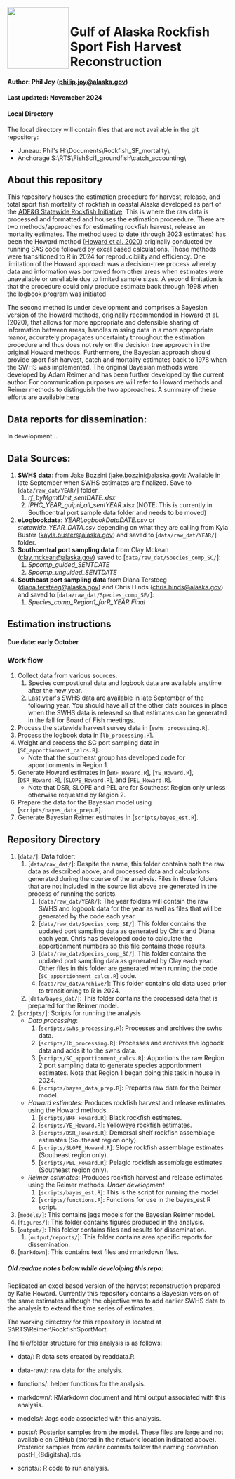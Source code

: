 <img align="left" src="https://github.com/commfish/cr_brf/blob/main/figures/SRIlogo.jfif" width="140">

# Gulf of Alaska Rockfish Sport Fish Harvest Reconstruction

#### Author: Phil Joy (philip.joy@alaska.gov)

#### Last updated: Novemeber 2024

#### Local Directory
The local directory will contain files that are not available in the git repository:
* Juneau: Phil's H:\Documents\Rockfish_SF_mortality\
* Anchorage S:\RTS\FishSci1_groundfish\catch_accounting\

## About this repository

This repository houses the estimation procedure for harvest, release, and total sport fish mortality of rockfish in coastal Alaska developed as part of the [ADF&G Statewide Rockfish Initiative](https://stateofalaska.sharepoint.com/teams/DFGSPFStatewideRockfishInitiativeTeam). This is where the raw data is processed and formatted and houses the estimation proceedure. There are two methods/approaches for estimating rockfish harvest, release an mortality estimates. The method used to date (through 2023 estimates) has been the Howard method ([Howard et al. 2020](https://www.adfg.alaska.gov/FedAidPDFs/FDS20-25.pdf)) originally conducted by running SAS code followed by excel based calculations. Those methods were transitioned to R in 2024 for reproducibility and efficiency. One limitation of the Howard approach was a decision-tree process whereby data and information was borrowed from other areas when estimates were unavailable or unreliable due to limited sample sizes. A second limitation is that the procedure could only produce estimate back through 1998 when the logbook program was initiated

The second method is under development and comprises a Bayesian version of the Howard methods, originally recommended in Howard et al. (2020), that allows for more appropriate and defensible sharing of information between areas, handles missing data in a more appropriate manor, accurately propagates uncertainty throughout the estimation procedure and thus does not rely on the decision tree approach in the original Howard methods. Furthermore, the Bayesian approach should provide sport fish harvest, catch and mortality estimates back to 1978 when the SWHS was implemented. The original Bayesian methods were developed by Adam Reimer and has been further developed by the current author. For communication purposes we will refer to Howard methods and Reimer methods to distinguish the two approaches. A summary of these efforts are available [here](https://github.com/ADFG-DSF/RockfishSportMort/blob/main/markdown/RFsportmort-update-Dec2024.html)

## Data reports for dissemination:

In development...

## Data Sources:

1. **SWHS data**: from Jake Bozzini (jake.bozzini@alaska.gov): Available in late September when SWHS estimates are finalized. Save to [`data/raw_dat/YEAR/`] folder.
   1. *rf_byMgmtUnit_sentDATE.xlsx*
   2. *IPHC_YEAR_guipri_all_sentYEAR.xlsx* (NOTE: This is currently in Southcentral port sample data folder and needs to be moved) 
3. **eLogbookdata**: *YEARLogbookDataDATE.csv* or *statewide_YEAR_DATA.csv* depending on what they are calling from Kyla Buster (kayla.buster@alaska.gov) and saved to [`data/raw_dat/YEAR/`] folder. 
4. **Southcentral port sampling data** from Clay Mckean (clay.mckean@alaska.gov) saved to [`data/raw_dat/Species_comp_SC/`]:
   1. *Spcomp_guided_SENTDATE*
   2. *Spcomp_unguided_SENTDATE*
6. **Southeast port sampling data** from Diana Tersteeg (diana.tersteeg@alaska.gov) and Chris Hinds (chris.hinds@alaska.gov) and saved to [`data/raw_dat/Species_comp_SE/`]:
   1. *Species_comp_Region1_forR_YEAR.Final*

## Estimation instructions

#### Due date: early October

### Work flow

1. Collect data from various sources.
   1. Species compostional data and logbook data are available anytime after the new year.
   2. Last year's SWHS data are available in late September of the following year. You should have all of the other data sources in place when the SWHS data is released so that estimates can be generated in the fall for Board of Fish meetings. 
3. Process the statewide harvest survey data in [`swhs_processing.R`].
4. Process the logbook data in [`lb_processing.R`].
5. Weight and process the SC port sampling data in [`SC_apportionment_calcs.R`].
   * Note that the southeast group has developed code for apportionments in Region 1.
6. Generate Howard estimates in [`BRF_Howard.R`], [`YE_Howard.R`], [`DSR_Howard.R`], [`SLOPE_Howard.R`], and [`PEL_Howard.R`].
   * Note that DSR, SLOPE and PEL are for Southeast Region only unless otherwise requested by Region 2. 
7. Prepare the data for the Bayesian model using [`scripts/bayes_data_prep.R`]. 
8. Generate Bayesian Reimer estimates in [`scripts/bayes_est.R`].

## Repository Directory

1. [`data/`]: Data folder:
   1. [`data/raw_dat/`]: Despite the name, this folder contains both the raw data as described above, and processed data and calculations generated during the course of the analysis. Files in these folders that are not included in the source list above are generated in the process of running the scripts. 
      1. [`data/raw_dat/YEAR/`]: The year folders will contain the raw SWHS and logbook data for the year as well as files that will be generated by the code each year. 
      2. [`data/raw_dat/Species_comp_SE/`]: This folder contains the updated port sampling data as generated by Chris and Diana each year. Chris has developed code to calculate the apportionment numbers so this file contains those results. 
      3. [`data/raw_dat/Species_comp_SC/`]: This folder contains the updated port sampling data as generated by Clay each year. Other files in this folder are generated when running the code [`SC_apportionment_calcs.R`] code.
      4. [`data/raw_dat/Archive/`]: This folder contains old data used prior to transitioning to R in 2024.
   2. [`data/bayes_dat/`]: This folder contains the processed data that is prepared for the Reimer model.
2. [`scripts/`]: Scripts for running the analysis
   * *Data processing*:
     1. [`scripts/swhs_processing.R`]: Processes and archives the swhs data.
     2. [`scripts/lb_processing.R`]: Processes and archives the logbook data and adds it to the swhs data.
     3. [`scripts/SC_apportionment_calcs.R`]: Apportions the raw Region 2 port sampling data to generate species apportionment estimates. Note that Region 1 began doing this task in house in 2024.
     4. [`scripts/bayes_data_prep.R`]: Prepares raw data for the Reimer model. 
   * *Howard estimates*: Produces rockfish harvest and release estimates using the Howard methods. 
     1. [`scripts/BRF_Howard.R`]: Black rockfish estimates.
     2. [`scripts/YE_Howard.R`]: Yelloweye rockfish estimates.
     3. [`scripts/DSR_Howard.R`]: Demersal shelf rockfish assemblage estimates (Southeast region only).
     4. [`scripts/SLOPE_Howard.R`]: Slope rockfish assemblage estimates (Southeast region only).
     5. [`scripts/PEL_Howard.R`]: Pelagic rockfish assemblage estimates (Southeast region only).
   * *Reimer estimates*: Produces rockfish harvest and release estimates using the Reimer methods. *Under development*
     1. [`scripts/bayes_est.R`]: This is the script for running the model
     2. [`scripts/functions.R`]: Functions for use in the bayes_est.R script. 
4. [`models/`]: This contains jags models for the Bayesian Reimer model.
5. [`figures/`]: This folder contains figures produced in the analysis.
6. [`output/`]: This folder contains files and results for dissemination.
   1. [`output/reports/`]: This folder contains area specific reports for dissemination.
7. [`markdown`]: This contains text files and rmarkdown files.



##### Old readme notes below while develoiping this repo:

Replicated an excel based version of the harvest reconstruction prepared by Katie Howard. Currently this repository contains a Bayesian version of the same estimates although the objective was to add earlier SWHS data to the analysis to extend the time series of estimates.

The working directory for this repository is located at S:\\RTS\\Reimer\\RockfishSportMort.

The file/folder structure for this analysis is as follows:

-   data/: R data sets created by readdata.R.

-   data-raw/: raw data for the analysis.

-   functions/: helper functions for the analysis.

-   markdown/: RMarkdown document  and html output associated with this analysis. 

-   models/: Jags code associated with this analysis.

-   posts/: Posterior samples from the model. These files are large and not available on GItHub (stored in the network location indicated above). Posterior samples from earlier commits follow the naming convention postH_{8digitsha}.rds

-   scripts/: R code to run analysis.
